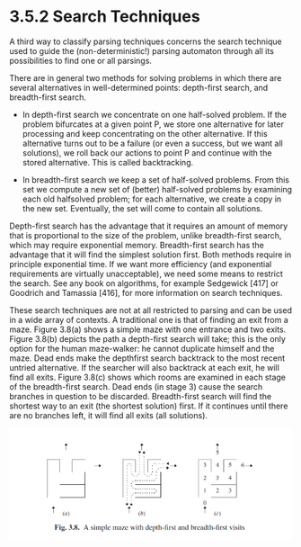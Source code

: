 # 3.5.2 Search Techniques

A third way to classify parsing techniques concerns the search technique used to guide the (non-deterministic!) parsing automaton through all its possibilities to find one or all parsings.

There are in general two methods for solving problems in which there are several alternatives in well-determined points: depth-first search, and breadth-first search.

- In depth-first search we concentrate on one half-solved problem. If the problem bifurcates at a given point P, we store one alternative for later processing and keep concentrating on the other alternative. If this alternative turns out to be a failure (or even a success, but we want all solutions), we roll back our actions to point P and continue with the stored alternative. This is called backtracking.

- In breadth-first search we keep a set of half-solved problems. From this set we compute a new set of (better) half-solved problems by examining each old halfsolved problem; for each alternative, we create a copy in the new set. Eventually, the set will come to contain all solutions.

Depth-first search has the advantage that it requires an amount of memory that is proportional to the size of the problem, unlike breadth-first search, which may require exponential memory. Breadth-first search has the advantage that it will find the simplest solution first. Both methods require in principle exponential time. If we want more efficiency (and exponential requirements are virtually unacceptable), we need some means to restrict the search. See any book on algorithms, for example Sedgewick [417] or Goodrich and Tamassia [416], for more information on search techniques.

These search techniques are not at all restricted to parsing and can be used in a wide array of contexts. A traditional one is that of finding an exit from a maze. Figure 3.8(a) shows a simple maze with one entrance and two exits. Figure 3.8(b) depicts the path a depth-first search will take; this is the only option for the human maze-walker: he cannot duplicate himself and the maze. Dead ends make the depthfirst search backtrack to the most recent untried alternative. If the searcher will also backtrack at each exit, he will find all exits. Figure 3.8(c) shows which rooms are examined in each stage of the breadth-first search. Dead ends (in stage 3) cause the search branches in question to be discarded. Breadth-first search will find the shortest way to an exit (the shortest solution) first. If it continues until there are no branches left, it will find all exits (all solutions).

![图1 Fig3.8](../../img/3.5.2_1-Fig.3.8.png)